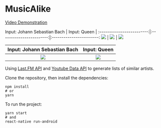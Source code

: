 # MusicAlike
[Video Demonstration](https://github.com/virtumonde/musicalike/blob/master/demo/demo.mp4?raw=true)

Input: Johann Sebastian Bach | Input: Queen           | 
:-------------------------:|:------------------------:|:------------------------:
![](https://lh3.googleusercontent.com/tuUAaSzAQ1mxCX-VxlQTo79ZW4CBFSCMO_Q__82m9jXgq4LHDFYnsd0UBrFepjZH9g=w1299-h602-rw)  |  ![](https://lh3.googleusercontent.com/YbbgHtNJdJ9f4EWjTyFyZRbO6kUj0Wopbm8RxU8aA-KMXj_Dbml2je6XAZI_n-0t4wc=w1299-h602-rw)  |  ![](https://lh3.googleusercontent.com/tuUAaSzAQ1mxCX-VxlQTo79ZW4CBFSCMO_Q__82m9jXgq4LHDFYnsd0UBrFepjZH9g=w1299-h602-rw)

Input: Johann Sebastian Bach | Input: Queen
:-------------------------:|:-------------------------:
![](https://lh3.googleusercontent.com/tuUAaSzAQ1mxCX-VxlQTo79ZW4CBFSCMO_Q__82m9jXgq4LHDFYnsd0UBrFepjZH9g=w1299-h602-rw)  |  ![](https://lh3.googleusercontent.com/YbbgHtNJdJ9f4EWjTyFyZRbO6kUj0Wopbm8RxU8aA-KMXj_Dbml2je6XAZI_n-0t4wc=w1299-h602-rw)

Using [Last.FM API](https://www.last.fm/api/) and [Youtube Data API](https://developers.google.com/youtube/v3/)
to generate lists of similar artists.

Clone the repository, then install the
dependencies:

```
npm install
# or
yarn
```

To run the project:

```
yarn start
# and
react-native run-android
```
